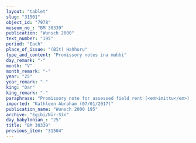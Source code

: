 ```yaml
---
layout: "tablet"
slug: "31501"
object_id: "7978"
museum_no_: "BM 30339"
publication: "Wunsch 2000"
text_number: "195"
period: "Each"
place_of_issue: "(Bīt) Hahhuru"
type_and_content: "Promissory notes ina muẖẖi"
day_remark: "-"
month: "V"
month_remark: "-"
year: "25"
year_remark: "-"
king: "Dar"
king_remark: "-"
paraphrase: "Promissory note for assessed field rent (<em>imittu</em>), to be delivered in dates.<br /> <strong>B</strong> owes 10 kor of dates to <strong>A</strong>, assessed field rent for land (<em>imitti eqli</em>) located in Litamu next to the ditch (<em>harru</em>) of the Ilu-tillatu family. He should deliver them in one payment according to the 36 liters measure in the courtyard (<em>haṣāru</em>). Delivery is due in Arahsamna (VIII).&nbsp; It is <strong>A</strong>&rsquo;s 1/5<sup>th</sup> share in the rent income that he earns together with <strong>C</strong>. <strong>B</strong> should also deliver the usual by products of the date cultivation: for each kor of dates he shall give (the customary amounts of) spathes (<em>tuhallu</em>), spadices (<em>gip&ucirc;</em>), fibres (<em>mangagu</em>), (and) offshoots (<em>liblibbu</em>), 2 <em>darīku</em>-containers (and) a load of firewood. Witnesses.<br /> &nbsp;<br /> <strong>A </strong>= Marduk-nāṣir-apli/Itti-Marduk-balāṭu//Egibi; <strong>B </strong>= Madān-iddin/Ubār; <strong>C </strong>= Marduk-&scaron;umu-ibni/Nab&ucirc;-&scaron;arra-uṣur"
imported: "Kathleen Abraham (07/01/2017)"
publication_name: "Wunsch 2000 195"
archive: "Egibi/Nūr-Sîn"
day_babylonian_: "25"
title: "BM 30339"
previous_item: "31504"
---
```

